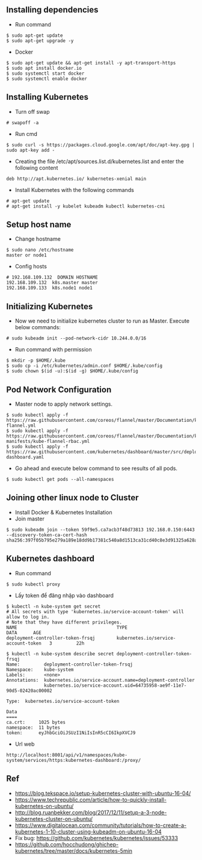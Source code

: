 ## Installing dependencies
* Run command
```
$ sudo apt-get update
$ sudo apt-get upgrade -y
```
* Docker
```
$ sudo apt-get update && apt-get install -y apt-transport-https
$ sudo apt install docker.io
$ sudo systemctl start docker
$ sudo systemctl enable docker
```
## Installing Kubernetes
* Turn off swap
```
# swapoff -a
```
* Run cmd
```
$ sudo curl -s https://packages.cloud.google.com/apt/doc/apt-key.gpg | sudo apt-key add -
```
* Creating the file /etc/apt/sources.list.d/kubernetes.list and enter the following content
```
deb http://apt.kubernetes.io/ kubernetes-xenial main 
```
* Install Kubernetes with the following commands
```
# apt-get update
# apt-get install -y kubelet kubeadm kubectl kubernetes-cni
```
## Setup host name
* Change hostname
```
$ sudo nano /etc/hostname
master or node1
```
* Config hosts
```
# 192.168.109.132  DOMAIN HOSTNAME
192.168.109.132  k8s.master master
192.168.109.133  k8s.node1 node1
```
## Initializing Kubernetes
* Now we need to initialize kubernetes cluster to run as Master. Execute below commands:
```
# sudo kubeadm init --pod-network-cidr 10.244.0.0/16
```
* Run command with permission
```
$ mkdir -p $HOME/.kube
$ sudo cp -i /etc/kubernetes/admin.conf $HOME/.kube/config
$ sudo chown $(id -u):$(id -g) $HOME/.kube/config
```
## Pod Network Configuration
* Master node to apply network settings.
```
$ sudo kubectl apply -f https://raw.githubusercontent.com/coreos/flannel/master/Documentation/kube-flannel.yml
$ sudo kubectl apply -f https://raw.githubusercontent.com/coreos/flannel/master/Documentation/k8s-manifests/kube-flannel-rbac.yml
$ sudo kubectl apply -f https://raw.githubusercontent.com/kubernetes/dashboard/master/src/deploy/recommended/kubernetes-dashboard.yaml
```
* Go ahead and execute below command to see results of all pods.
```
$ sudo kubectl get pods --all-namespaces
```
## Joining other linux node to Cluster
* Install Docker  & Kubernetes Installation
* Join master
```
$ sudo kubeadm join --token 59f9e5.ca7acb3f48d73813 192.168.0.150:6443 --discovery-token-ca-cert-hash sha256:397f05b795e279a189e18dd9b17381c540a8d1513ca31cd40c8e3d91325a628a
```
## Kubernetes dashboard
* Run command
```
$ sudo kubectl proxy
```
* Lấy token để đăng nhập vào dashboard
```
$ kubectl -n kube-system get secret
# All secrets with type 'kubernetes.io/service-account-token' will allow to log in.
# Note that they have different privileges.
NAME                                     TYPE                                  DATA      AGE
deployment-controller-token-frsqj        kubernetes.io/service-account-token   3         22h

$ kubectl -n kube-system describe secret deployment-controller-token-frsqj
Name:         deployment-controller-token-frsqj
Namespace:    kube-system
Labels:       <none>
Annotations:  kubernetes.io/service-account.name=deployment-controller
              kubernetes.io/service-account.uid=64735958-ae9f-11e7-90d5-02420ac00002

Type:  kubernetes.io/service-account-token

Data
====
ca.crt:     1025 bytes
namespace:  11 bytes
token:      eyJhbGciOiJSUzI1NiIsInR5cCI6IkpXVCJ9
```
* Url web
```
http://localhost:8001/api/v1/namespaces/kube-system/services/https:kubernetes-dashboard:/proxy/ 
```
## Ref
* https://blog.tekspace.io/setup-kubernetes-cluster-with-ubuntu-16-04/
* https://www.techrepublic.com/article/how-to-quickly-install-kubernetes-on-ubuntu/
* http://blog.ruanbekker.com/blog/2017/12/11/setup-a-3-node-kubernetes-cluster-on-ubuntu/
* https://www.digitalocean.com/community/tutorials/how-to-create-a-kubernetes-1-10-cluster-using-kubeadm-on-ubuntu-16-04
* Fix bug: https://github.com/kubernetes/kubernetes/issues/53333
* https://github.com/hocchudong/ghichep-kubernetes/tree/master/docs/kubernetes-5min
